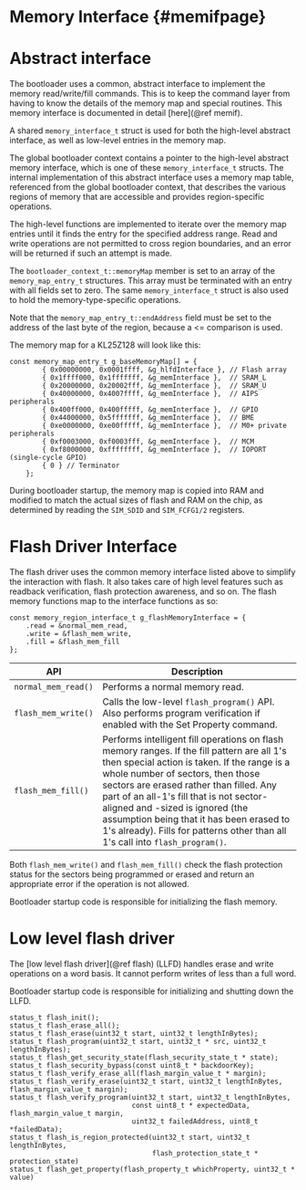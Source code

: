 Memory Interface {#memifpage}
=====

# Abstract interface

The bootloader uses a common, abstract interface to implement the memory read/write/fill commands. This is to keep the command layer from having to know the details of the memory map and special routines. This memory interface is documented in detail [here](@ref memif).

A shared `memory_interface_t` struct is used for both the high-level abstract interface, as well as low-level entries in the memory map.

The global bootloader context contains a pointer to the high-level abstract memory interface, which is one of these `memory_interface_t` structs. The internal implementation of this abstract interface uses a memory map table, referenced from the global bootloader context, that describes the various regions of memory that are accessible and provides region-specific operations.

The high-level functions are implemented to iterate over the memory map entries until it finds the entry for the specified address range. Read and write operations are not permitted to cross region boundaries, and an error will be returned if such an attempt is made.

The `bootloader_context_t::memoryMap` member is set to an array of the `memory_map_entry_t` structures. This array must be terminated with an entry with all fields set to zero. The same `memory_interface_t` struct is also used to hold the memory-type-specific operations.

Note that the `memory_map_entry_t::endAddress` field must be set to the address of the last byte of the region, because a <= comparison is used.

The memory map for a KL25Z128 will look like this:

~~~~~{.c}
const memory_map_entry_t g_baseMemoryMap[] = {
        { 0x00000000, 0x0001ffff, &g_hlfdInterface }, // Flash array
        { 0x1ffff000, 0x1fffffff, &g_memInterface },  // SRAM_L
        { 0x20000000, 0x20002fff, &g_memInterface },  // SRAM_U
        { 0x40000000, 0x4007ffff, &g_memInterface },  // AIPS peripherals
        { 0x400ff000, 0x400fffff, &g_memInterface },  // GPIO
        { 0x44000000, 0x5fffffff, &g_memInterface },  // BME
        { 0xe0000000, 0xe00fffff, &g_memInterface },  // M0+ private peripherals
        { 0xf0003000, 0xf0003fff, &g_memInterface },  // MCM
        { 0xf8000000, 0xffffffff, &g_memInterface },  // IOPORT (single-cycle GPIO)
        { 0 } // Terminator
    };
~~~~~

During bootloader startup, the memory map is copied into RAM and modified to match the actual sizes of flash and RAM on the chip, as determined by reading the `SIM_SDID` and `SIM_FCFG1/2` registers.

# Flash Driver Interface

The flash driver uses the common memory interface listed above to simplify the interaction with flash. It also takes care of high level features such as readback verification, flash protection awareness, and so on. The flash memory functions map to the interface functions as so:

~~~~~{.c}
const memory_region_interface_t g_flashMemoryInterface = {
    .read = &normal_mem_read,
    .write = &flash_mem_write,
    .fill = &flash_mem_fill
};
~~~~~

API | Description
--- | -----------
`normal_mem_read()` | Performs a normal memory read.
`flash_mem_write()` | Calls the low-level `flash_program()` API. Also performs program verification if enabled with the Set Property command.
`flash_mem_fill()` | Performs intelligent fill operations on flash memory ranges. If the fill pattern are all 1's then special action is taken. If the range is a whole number of sectors, then those sectors are erased rather than filled. Any part of an all-1's fill that is not sector-aligned and -sized is ignored (the assumption being that it has been erased to 1's already). Fills for patterns other than all 1's call into `flash_program()`.

Both `flash_mem_write()` and `flash_mem_fill()` check the flash protection status for the sectors being programmed or erased and return an appropriate error if the operation is not allowed.

Bootloader startup code is responsible for initializing the flash memory.

# Low level flash driver

The [low level flash driver](@ref flash) (LLFD) handles erase and write operations on a word basis. It cannot perform writes of less than a full word.

Bootloader startup code is responsible for initializing and shutting down the LLFD.

~~~~~{.c}
status_t flash_init();
status_t flash_erase_all();
status_t flash_erase(uint32_t start, uint32_t lengthInBytes);
status_t flash_program(uint32_t start, uint32_t * src, uint32_t lengthInBytes);
status_t flash_get_security_state(flash_security_state_t * state);
status_t flash_security_bypass(const uint8_t * backdoorKey);
status_t flash_verify_erase_all(flash_margin_value_t * margin);
status_t flash_verify_erase(uint32_t start, uint32_t lengthInBytes, flash_margin_value_t margin);
status_t flash_verify_program(uint32_t start, uint32_t lengthInBytes,
                              const uint8_t * expectedData, flash_margin_value_t margin,
                              uint32_t failedAddress, uint8_t *failedData);
status_t flash_is_region_protected(uint32_t start, uint32_t lengthInBytes,
                                   flash_protection_state_t * protection_state)
status_t flash_get_property(flash_property_t whichProperty, uint32_t * value)
~~~~~

